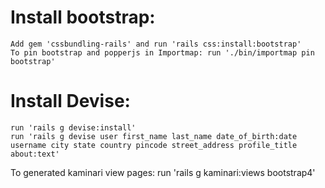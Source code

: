# Install bootstrap:
    Add gem 'cssbundling-rails' and run 'rails css:install:bootstrap'
    To pin bootstrap and popperjs in Importmap: run './bin/importmap pin bootstrap'

# Install Devise:
    run 'rails g devise:install'
    run 'rails g devise user first_name last_name date_of_birth:date username city state country pincode street_address profile_title about:text'

To generated kaminari view pages: run 'rails g kaminari:views bootstrap4'